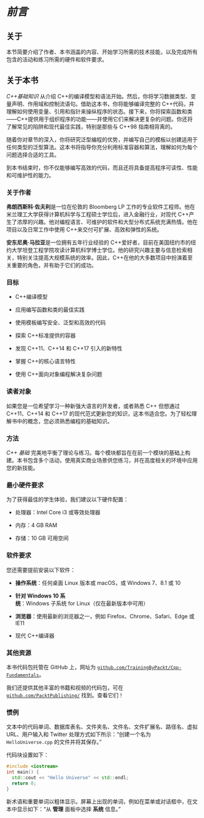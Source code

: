 # *前言*

## 关于

本节简要介绍了作者、本书涵盖的内容、开始学习所需的技术技能，以及完成所有包含的活动和练习所需的硬件和软件要求。

## 关于本书

*C++基础知识* 从介绍 C++的编译模型和语法开始。然后，你将学习数据类型、变量声明、作用域和控制流语句。借助这本书，你将能够编译完整的 C++代码，并理解如何使用变量、引用和指针来操纵程序的状态。接下来，你将探索函数和类——C++提供用于组织程序的功能——并使用它们来解决更复杂的问题。你还将了解常见的陷阱和现代最佳实践，特别是那些与 C++98 指南相背离的。

随着你对章节的深入，你将研究泛型编程的优势，并编写自己的模板以创建适用于任何类型的泛型算法。这本书将指导你充分利用标准容器和算法，理解如何为每个问题选择合适的工具。

到本书结束时，你不仅能够编写高效的代码，而且还将具备提高程序可读性、性能和可维护性的能力。

### 关于作者

**弗朗西斯科·佐夫利**是一位在伦敦的 Bloomberg LP 工作的专业软件工程师。他在米兰理工大学获得计算机科学与工程硕士学位后，进入金融行业，对现代 C++产生了浓厚的兴趣。他对编程语言、可维护的软件和大型分布式系统充满热情。他在项目以及日常工作中使用 C++来交付可扩展、高效和弹性的系统。

**安东尼奥·马拉亚**是一位拥有五年行业经验的 C++爱好者，目前在美国纽约市的纽约大学坦登工程学院攻读计算机科学博士学位。他的研究兴趣主要与信息检索相关，特别关注提高大规模系统的效率。因此，C++在他的大多数项目中扮演着至关重要的角色，并有助于它们的成功。

### 目标

+   C++编译模型

+   应用编写函数和类的最佳实践

+   使用模板编写安全、泛型和高效的代码

+   探索 C++标准提供的容器

+   发现 C++11、C++14 和 C++17 引入的新特性

+   掌握 C++的核心语言特性

+   使用 C++面向对象编程解决复杂问题

### 读者对象

如果您是一位希望学习一种新强大语言的开发者，或者熟悉 C++ 但想通过 C++11、C++14 和 C++17 的现代范式更新您的知识，这本书适合您。为了轻松理解书中的概念，您必须熟悉编程的基础知识。

### 方法

*C++ 基础* 完美地平衡了理论与练习。每个模块都旨在在前一个模块的基础上构建。本书包含多个活动，使用真实商业场景供您练习，并在高度相关的环境中应用您的新技能。

### 最小硬件要求

为了获得最佳的学生体验，我们建议以下硬件配置：

+   处理器：Intel Core i3 或等效处理器

+   内存：4 GB RAM

+   存储：10 GB 可用空间

### 软件要求

您还需要提前安装以下软件：

+   **操作系统**：任何桌面 Linux 版本或 macOS，或 Windows 7、8.1 或 10

+   **针对 Windows 10 系统**：Windows 子系统 for Linux（仅在最新版本中可用）

+   **浏览器**：使用最新的浏览器之一，例如 Firefox、Chrome、Safari、Edge 或 IE11

+   现代 C++编译器

### 其他资源

本书代码包托管在 GitHub 上，网址为 [`github.com/TrainingByPackt/Cpp-Fundamentals`](https://github.com/TrainingByPackt/Cpp-Fundamentals)。

我们还提供其他丰富的书籍和视频的代码包，可在 [`github.com/PacktPublishing/`](https://github.com/PacktPublishing/) 找到。查看它们！

### 惯例

文本中的代码单词、数据库表名、文件夹名、文件名、文件扩展名、路径名、虚拟 URL、用户输入和 Twitter 处理方式如下所示：“创建一个名为 `HelloUniverse.cpp` 的文件并将其保存。”

代码块设置如下：

```cpp
#include <iostream>
int main() {
  std::cout << "Hello Universe" << std::endl;
  return 0;
}
```

新术语和重要单词以粗体显示。屏幕上出现的单词，例如在菜单或对话框中，在文本中显示如下：“从 **管理** 面板中选择 **系统** 信息。”
